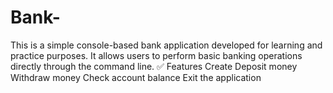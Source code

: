 # Bank-
This is a simple console-based bank application developed for learning and practice purposes. It allows users to perform basic banking operations directly through the command line.  ✅ Features Create  Deposit money  Withdraw money  Check account balance  Exit the application

